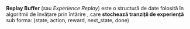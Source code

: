 **Replay Buffer** (sau *Experience Replay*) este o structură de date folosită în algoritmii de învățare prin întărire , care **stochează tranziții de experiență** sub forma: (state, action, reward, next_state, done)